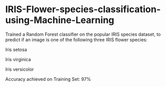 # IRIS-Flower-species-classification-using-Machine-Learning
Trained a Random Forest classifier on the popular IRIS species dataset, to predict if an image is one of the following three IRIS flower species:


Iris setosa

Iris virginica

Iris versicolor


Accuracy achieved on Training Set: 97%
